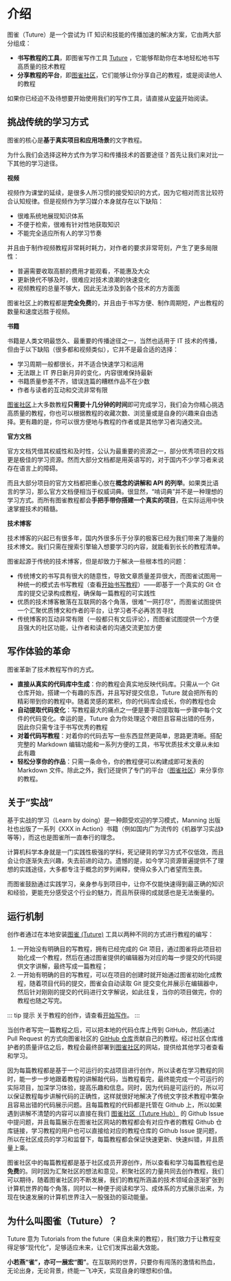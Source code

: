 # 介绍

图雀（Tuture）是一个尝试为 IT 知识和技能的传播加速的解决方案，它由两大部分组成：

- **书写教程的工具**，即图雀写作工具 [Tuture](https://github.com/tuture-dev/tuture) ，它能够帮助你在本地轻松地书写高质量的技术教程
- **分享教程的平台**，即[图雀社区](https://tuture.co)，它们能够让你分享自己的教程，或是阅读他人的教程

如果你已经迫不及待想要开始使用我们的写作工具，请直接从[安装](./installation.md)开始阅读。

## 挑战传统的学习方式

图雀的核心是**基于真实项目和应用场景**的文字教程。

为什么我们会选择这种方式作为学习和传播技术的首要途径？首先让我们来对比一下其他的学习途径。

**视频**

视频作为课堂的延续，是很多人所习惯的接受知识的方式，因为它相对而言比较符合认知规律。但是视频作为学习媒介本身就存在以下缺陷：

- 很难系统地展现知识体系
- 不便于检索，很难有针对性地获取知识
- 不能完全适应所有人的学习节奏

并且由于制作视频教程非常耗时耗力，对作者的要求非常苛刻，产生了更多局限性：

- 普遍需要收取高额的费用才能观看，不能惠及大众
- 更新换代不够及时，很难应对技术浪潮的快速变化
- 视频教程的总量不够大，因此无法涉及到各个技术的方方面面

图雀社区上的教程都是**完全免费**的，并且由于书写方便、制作周期短，产出教程的数量和速度远胜于视频。

**书籍**

书籍是人类文明最悠久、最重要的传播途径之一，当然也适用于 IT 技术的传播，但由于以下缺陷（很多都和视频类似），它并不是最合适的选择：

- 学习周期一般都很长，并不适合快速学习和运用
- 无法跟上 IT 界日新月异的变化，内容很难保持最新
- 书籍质量参差不齐，错误连篇的糟糕作品不在少数
- 作者与读者的互动和交流非常有限

[图雀社区](https://tuture.co)上大多数教程**只需要十几分钟的时间**即可完成学习，我们会为你精心挑选高质量的教程，你也可以根据教程的收藏次数、浏览量或是自身的兴趣来自由选择。更有趣的是，你可以很方便地与教程的作者或是其他学习者沟通交流。

**官方文档**

官方文档凭借其权威性和及时性，公认为最重要的资源之一，部分优秀项目的文档更是极佳的学习资源。然而大部分文档都是用英语写的，对于国内不少学习者来说存在语言上的障碍。

而且大部分项目的官方文档都把重心放在**概念的讲解和 API 的列举**。如果类比语言的学习，那么官方文档便相当于权威词典。很显然，“啃词典”并不是一种理想的学习方式。而所有图雀教程都会**手把手带你搭建一个真实的项目**，在实际运用中快速掌握技术的精髓。

**技术博客**

技术博客的兴起已有很多年，国内外很多乐于分享的极客已经为我们带来了海量的技术博文。我们只需在搜索引擎输入想要学习的内容，就能看到长长的教程清单。

图雀起源于传统的技术博客，但是却致力于解决一些根本性的问题：

- 传统博文的书写具有很大的随意性，导致文章质量差异很大，而图雀试图用一种统一的模式去书写教程（查看[开始书写教程](./start-writing.md)）——即基于一个真实的 Git 仓库的提交记录构成教程，确保每一篇教程的可实践性
- 优质的技术博客散落在互联网的各个角落，很难“一网打尽”，而图雀试图提供一个汇聚优质博文和作者的平台，让学习者不必再苦苦寻找
- 传统博客的互动非常有限（一般都只有文后评论），而图雀试图提供一个方便且强大的社区功能，让作者和读者的沟通交流更加方便

## 写作体验的革命

图雀革新了技术教程写作的方式。

- **直接从真实的代码库中生成**：你的教程会真实地反映代码库。只需从一个 Git 仓库开始，搭建一个有趣的东西，并且写好提交信息，Tuture 就会把所有的精彩带到你的教程中。随着灵感的累积，你的代码库会成长，你的教程也会
- **自动提取代码变化**：写教程最大的痛点之一便是要手动提取每一步骤中每个文件的代码变化。幸运的是，Tuture 会为你处理这个艰巨且容易出错的任务，因此你只需专注于书写优秀的教程
- **对着代码写教程**：对着你的代码去写一些东西显然更简单，思路更清晰。搭配完整的 Markdown 编辑功能和一系列方便的工具，书写优质技术文章从未如此有趣
- **轻松分享你的作品**：只需一条命令，你的教程便可以构建成即可发表的 Markdown 文件。除此之外，我们还提供了专门的平台（[图雀社区](https://tuture.co)）来分享你的教程。

## 关于“实战”

基于实战的学习（Learn by doing）是一种颇受欢迎的学习模式，Manning 出版社也出版了一系列《XXX in Action》书籍（例如国内广为流传的《机器学习实战》等等），而这也是图雀所一直奉行的理念。

计算机科学本身就是一门实践性极强的学科，死记硬背的学习方式不仅低效，而且会让你逐渐失去兴趣，失去前进的动力。遗憾的是，如今学习资源普遍提供不了理想的实践途径，大多都专注于概念的罗列阐释，使得众多入门者望而生畏。

而图雀鼓励通过实践学习，亲身参与到项目中，让你不仅能快速得到最正确的知识和经验，更能充分感受这个行业的魅力，而且所获得的成就感也是无法衡量的。

## 运行机制

创作者通过在本地安装[图雀 (Tuture)](https://github.com/tuture-dev/tuture) 工具以两种不同的方式进行教程的编写：

1. 一开始没有明确目的写教程，拥有已经完成的 Git 项目，通过图雀将此项目初始化成一个教程，然后在通过图雀提供的编辑器为对应的每一步提交的代码提供文字讲解，最终写成一篇教程；
2. 一开始有明确的目的写教程，可以在项目的创建时就开始通过图雀初始化成教程，随着项目代码的提交，图雀会自动读取 Git 提交变化并展示在编辑器中，然后针对刚刚的提交的代码进行文字解说，如此往复，当你的项目做完，你的教程也随之写完。

::: tip 提示
关于教程的创作，请查看[开始写作](./start-writing.md)。
:::

当创作者写完一篇教程之后，可以把本地的代码仓库上传到 GitHub，然后通过 Pull Request 的方式向图雀社区的 [GitHub 仓库](https://github.com/tuture-dev/hub)贡献自己的教程。经过社区仓库维护者的质量评估之后，教程会最终部署到[图雀社区](https://tuture.co)的网站，提供给其他学习者查看和学习。

因为每篇教程都是基于一个可运行的实战项目进行创作，所以读者在学习教程的同时，能一步一步地跟着教程的讲解敲代码，当教程看完，最终能完成一个可运行的实际项目，加深学习体验，提高乐趣和信息。同时，因为代码是可运行的，所以可以保证教程每步讲解代码的正确性，这样就很好地解决了传统文字技术教程中繁杂且容易出错的代码展示问题。且每篇教程的代码都是托管在 Github 上，所以如果遇到讲解不清楚的内容可以直接在我们 [图雀社区（Tuture Hub）](https://github.com/tuture-dev/hub) 的 Github Issue 中提问题，并且每篇展示在图雀社区网站的教程都会有对应作者的教程 Github 仓库链接，学习教程的用户也可以直接给对应的教程仓库的 Github Issue 提问题，所以在社区成员的学习和监督下，每篇教程都会保证快速更新、快速纠错，并且质量上乘。

图雀社区中的每篇教程都是基于社区成员开源创作，所以查看和学习每篇教程也是**免费**的。同时因为汇聚社区的想法和意见，积聚社区的力量共同去创作教程，我们可以期待，随着图雀社区的不断发展，我们的教程所涵盖的技术领域会逐渐扩张到计算机世界的每个角落，同时以一种便于阅读和学习、成体系的方式展示出来，为现在快速发展的计算机世界注入一股强劲的驱动能量。

## 为什么叫图雀（Tuture）？

Tuture 意为 Tutorials from the future（来自未来的教程），我们致力于让教程变得足够“现代化”，足够适应未来，让它们发挥出最大效能。

**小若燕“雀”，亦可一展宏“图”**。在互联网的世界，只要你有闯荡的激情和热血，无论出身，无论背景，终能一飞冲天，实现自身的理想和价值。